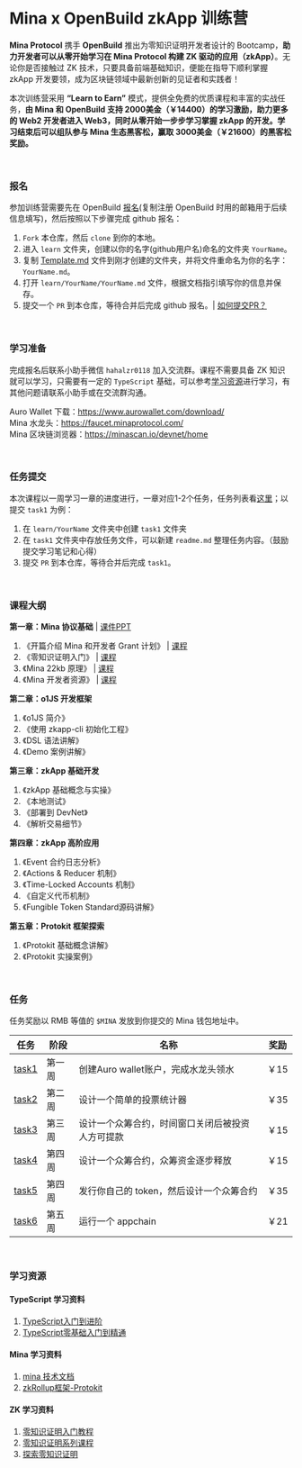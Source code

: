# Mina x OpenBuild zkApp 训练营

**Mina Protocol** 携手 **OpenBuild** 推出为零知识证明开发者设计的 Bootcamp，**助力开发者可以从零开始学习在 Mina Protocol 构建 ZK 驱动的应用（zkApp）**。无论你是否接触过 ZK 技术，只要具备前端基础知识，便能在指导下顺利掌握 zkApp 开发要领，成为区块链领域中最新创新的见证者和实践者！

本次训练营采用 **“Learn to Earn”** 模式，提供全免费的优质课程和丰富的实战任务，**由 Mina 和 OpenBuild 支持 2000美金（￥14400）的学习激励，助力更多的 Web2 开发者进入 Web3，同时从零开始一步步学习掌握 zkApp 的开发。学习结束后可以组队参与 Mina 生态黑客松，赢取 3000美金（￥21600）的黑客松奖励。**

<br>

### 报名

参加训练营需要先在 OpenBuild [报名](https://openbuild.xyz/learn/challenges/2051400317)(复制注册 OpenBuild 时用的邮箱用于后续信息填写)，然后按照以下步骤完成 github 报名：

1. `Fork` 本仓库，然后 `clone` 到你的本地。
2. 进入 `learn` 文件夹，创建以你的名字(github用户名)命名的文件夹 `YourName`。
3. 复制 [Template.md](./Template.md) 文件到刚才创建的文件夹，并将文件重命名为你的名字：`YourName.md`。
4. 打开 `learn/YourName/YourName.md` 文件，根据文档指引填写你的信息并保存。
5. 提交一个 `PR` 到本仓库，等待合并后完成 github 报名。| [如何提交PR？](https://juejin.cn/post/7021727244124962846)

<br>


### 学习准备

完成报名后联系小助手微信 `hahalzr0118` 加入交流群。课程不需要具备 ZK 知识就可以学习，只需要有一定的 `TypeScript` 基础，可以参考[学习资源](#学习资源)进行学习，有其他问题请联系小助手或在交流群沟通。

Auro Wallet 下载：https://www.aurowallet.com/download/  
Mina 水龙头：https://faucet.minaprotocol.com/  
Mina 区块链浏览器：https://minascan.io/devnet/home

<br>


### 任务提交

本次课程以一周学习一章的进度进行，一章对应1-2个任务，任务列表看[这里](#任务)；以提交 `task1` 为例：

1. 在 `learn/YourName` 文件夹中创建 `task1` 文件夹
2. 在 `task1` 文件夹中存放任务文件，可以新建 `readme.md` 整理任务内容。（鼓励提交学习笔记和心得）
3. 提交 `PR` 到本仓库，等待合并后完成 `task1`。

<br>


### 课程大纲

**第一章：Mina 协议基础** |  [课件PPT](http://file-cdn.openbuild.xyz/course/2051400317/Mina_bootcamp_chapter1.pptx)
1. 《开篇介绍 Mina 和开发者 Grant 计划》 |  [课程](https://openbuild.xyz/learn/challenges/2051400317/1731576740)
2. 《零知识证明入门》 |  [课程](https://openbuild.xyz/learn/challenges/2051400317/1731576760)
3. 《Mina 22kb 原理》 |  [课程](https://openbuild.xyz/learn/challenges/2051400317/1731576916)
4. 《Mina 开发者资源》 |  [课程](https://openbuild.xyz/learn/challenges/2051400317/1731577075)

**第二章：o1JS 开发框架**
1. 《o1JS 简介》
2. 《使用 zkapp-cli 初始化工程》
3. 《DSL 语法讲解》
4. 《Demo 案例讲解》

**第三章：zkApp 基础开发**
1. 《zkApp 基础概念与实操》
2. 《本地测试》
3. 《部署到 DevNet》
4. 《解析交易细节》

**第四章：zkApp 高阶应用**
1. 《Event 合约日志分析》
2. 《Actions & Reducer 机制》
3. 《Time-Locked Accounts 机制》
4. 《自定义代币机制》
5. 《Fungible Token Standard源码讲解》


**第五章：Protokit 框架探索**
1. 《Protokit 基础概念讲解》
2. 《Protokit 实操案例》

<br>

### 任务

任务奖励以 RMB 等值的 `$MINA` 发放到你提交的 Mina 钱包地址中。

| 任务 | 阶段 | 名称 | 奖励 |
|-------|-------|-------|-------|
| [task1](./task/task1.md) | 第一周 | 创建Auro wallet账户，完成水龙头领水 | ￥15 |
| [task2](./task/task2.md) | 第二周 | 设计一个简单的投票统计器 | ￥35 |
| [task3](./task/task3.md) | 第三周 | 设计一个众筹合约，时间窗口关闭后被投资人方可提款 | ￥15 |
| [task4](./task/task4.md) | 第四周 | 设计一个众筹合约，众筹资金逐步释放 | ￥15 |
| [task5](./task/task5.md) | 第四周 | 发行你自己的 token，然后设计一个众筹合约 | ￥35 |
| [task6](./task/task6.md) | 第五周 | 运行一个 appchain | ￥21 |

<br>

### 学习资源

#### TypeScript 学习资料

1. [TypeScript入门到进阶](https://github.com/mqyqingfeng/learn-typescript)
2. [TypeScript零基础入门到精通](https://www.bilibili.com/video/BV1PuDfY6EB7)

#### Mina 学习资料

1. [mina 技术文档](https://docs.minaprotocol.com/)
2. [zkRollup框架-Protokit](https://protokit.dev/docs/what-is-protokit)

#### ZK 学习资料

1. [零知识证明入门教程](https://github.com/WTFAcademy/WTF-zk)
2. [零知识证明系列课程](https://zkshanghai.xyz/syllabus.html)
3. [探索零知识证明](https://github.com/sec-bit/learning-zkp/tree/master)
